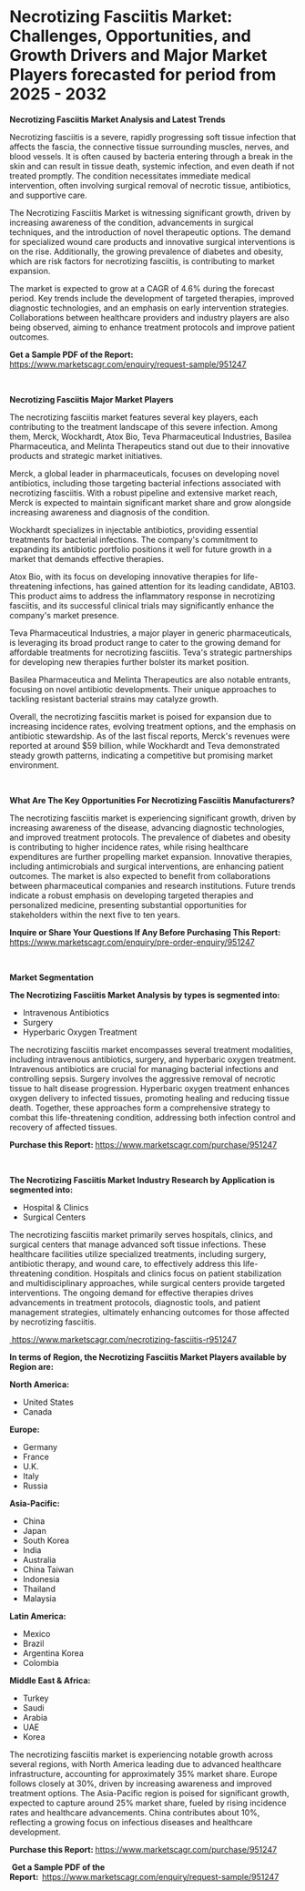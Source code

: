 <p><h1>Necrotizing Fasciitis Market: Challenges, Opportunities, and Growth Drivers and Major Market Players forecasted for period from 2025 - 2032</h1></p><p><strong>Necrotizing Fasciitis Market Analysis and Latest Trends</strong></p>
<p><p>Necrotizing fasciitis is a severe, rapidly progressing soft tissue infection that affects the fascia, the connective tissue surrounding muscles, nerves, and blood vessels. It is often caused by bacteria entering through a break in the skin and can result in tissue death, systemic infection, and even death if not treated promptly. The condition necessitates immediate medical intervention, often involving surgical removal of necrotic tissue, antibiotics, and supportive care.</p><p>The Necrotizing Fasciitis Market is witnessing significant growth, driven by increasing awareness of the condition, advancements in surgical techniques, and the introduction of novel therapeutic options. The demand for specialized wound care products and innovative surgical interventions is on the rise. Additionally, the growing prevalence of diabetes and obesity, which are risk factors for necrotizing fasciitis, is contributing to market expansion.</p><p>The market is expected to grow at a CAGR of 4.6% during the forecast period. Key trends include the development of targeted therapies, improved diagnostic technologies, and an emphasis on early intervention strategies. Collaborations between healthcare providers and industry players are also being observed, aiming to enhance treatment protocols and improve patient outcomes.</p></p>
<p><strong>Get a Sample PDF of the Report:&nbsp;</strong> <a href="https://www.marketscagr.com/enquiry/request-sample/951247?utm_campaign=2958&utm_medium=2&utm_source=Github&utm_content=ia&utm_term=17042025&utm_id=necrotizing-fasciitis">https://www.marketscagr.com/enquiry/request-sample/951247</a></p>
<p>&nbsp;</p>
<p><strong>Necrotizing Fasciitis Major Market Players</strong></p>
<p><p>The necrotizing fasciitis market features several key players, each contributing to the treatment landscape of this severe infection. Among them, Merck, Wockhardt, Atox Bio, Teva Pharmaceutical Industries, Basilea Pharmaceutica, and Melinta Therapeutics stand out due to their innovative products and strategic market initiatives.</p><p>Merck, a global leader in pharmaceuticals, focuses on developing novel antibiotics, including those targeting bacterial infections associated with necrotizing fasciitis. With a robust pipeline and extensive market reach, Merck is expected to maintain significant market share and grow alongside increasing awareness and diagnosis of the condition.</p><p>Wockhardt specializes in injectable antibiotics, providing essential treatments for bacterial infections. The company's commitment to expanding its antibiotic portfolio positions it well for future growth in a market that demands effective therapies.</p><p>Atox Bio, with its focus on developing innovative therapies for life-threatening infections, has gained attention for its leading candidate, AB103. This product aims to address the inflammatory response in necrotizing fasciitis, and its successful clinical trials may significantly enhance the company's market presence.</p><p>Teva Pharmaceutical Industries, a major player in generic pharmaceuticals, is leveraging its broad product range to cater to the growing demand for affordable treatments for necrotizing fasciitis. Teva's strategic partnerships for developing new therapies further bolster its market position.</p><p>Basilea Pharmaceutica and Melinta Therapeutics are also notable entrants, focusing on novel antibiotic developments. Their unique approaches to tackling resistant bacterial strains may catalyze growth.</p><p>Overall, the necrotizing fasciitis market is poised for expansion due to increasing incidence rates, evolving treatment options, and the emphasis on antibiotic stewardship. As of the last fiscal reports, Merck's revenues were reported at around $59 billion, while Wockhardt and Teva demonstrated steady growth patterns, indicating a competitive but promising market environment.</p></p>
<p>&nbsp;</p>
<p><strong>What Are The Key Opportunities For Necrotizing Fasciitis Manufacturers?</strong></p>
<p><p>The necrotizing fasciitis market is experiencing significant growth, driven by increasing awareness of the disease, advancing diagnostic technologies, and improved treatment protocols. The prevalence of diabetes and obesity is contributing to higher incidence rates, while rising healthcare expenditures are further propelling market expansion. Innovative therapies, including antimicrobials and surgical interventions, are enhancing patient outcomes. The market is also expected to benefit from collaborations between pharmaceutical companies and research institutions. Future trends indicate a robust emphasis on developing targeted therapies and personalized medicine, presenting substantial opportunities for stakeholders within the next five to ten years.</p></p>
<p><strong>Inquire or Share Your Questions If Any Before Purchasing This Report:</strong> <a href="https://www.marketscagr.com/enquiry/pre-order-enquiry/951247?utm_campaign=2958&utm_medium=2&utm_source=Github&utm_content=ia&utm_term=17042025&utm_id=necrotizing-fasciitis">https://www.marketscagr.com/enquiry/pre-order-enquiry/951247</a></p>
<p>&nbsp;</p>
<p><strong>Market Segmentation</strong></p>
<p><strong>The Necrotizing Fasciitis Market Analysis by types is segmented into:</strong></p>
<p><ul><li>Intravenous Antibiotics</li><li>Surgery</li><li>Hyperbaric Oxygen Treatment</li></ul></p>
<p><p>The necrotizing fasciitis market encompasses several treatment modalities, including intravenous antibiotics, surgery, and hyperbaric oxygen treatment. Intravenous antibiotics are crucial for managing bacterial infections and controlling sepsis. Surgery involves the aggressive removal of necrotic tissue to halt disease progression. Hyperbaric oxygen treatment enhances oxygen delivery to infected tissues, promoting healing and reducing tissue death. Together, these approaches form a comprehensive strategy to combat this life-threatening condition, addressing both infection control and recovery of affected tissues.</p></p>
<p><strong>Purchase this Report:&nbsp;</strong><a href="https://www.marketscagr.com/purchase/951247?utm_campaign=2958&utm_medium=2&utm_source=Github&utm_content=ia&utm_term=17042025&utm_id=necrotizing-fasciitis">https://www.marketscagr.com/purchase/951247</a></p>
<p>&nbsp;</p>
<p><strong>The Necrotizing Fasciitis Market Industry Research by Application is segmented into:</strong></p>
<p><ul><li>Hospital & Clinics</li><li>Surgical Centers</li></ul></p>
<p><p>The necrotizing fasciitis market primarily serves hospitals, clinics, and surgical centers that manage advanced soft tissue infections. These healthcare facilities utilize specialized treatments, including surgery, antibiotic therapy, and wound care, to effectively address this life-threatening condition. Hospitals and clinics focus on patient stabilization and multidisciplinary approaches, while surgical centers provide targeted interventions. The ongoing demand for effective therapies drives advancements in treatment protocols, diagnostic tools, and patient management strategies, ultimately enhancing outcomes for those affected by necrotizing fasciitis.</p></p>
<p><a href="https://www.marketscagr.com/necrotizing-fasciitis-r951247?utm_campaign=2958&utm_medium=2&utm_source=Github&utm_content=ia&utm_term=17042025&utm_id=necrotizing-fasciitis">&nbsp;https://www.marketscagr.com/necrotizing-fasciitis-r951247</a></p>
<p><strong>In terms of Region, the Necrotizing Fasciitis Market Players available by Region are:</strong></p>
<p>
    <p> <strong> North America: </strong>
        <ul>
            <li>United States</li>
            <li>Canada</li>
        </ul>
        </p> 
    <p> <strong> Europe: </strong>
        <ul>
            <li>Germany</li>
            <li>France</li>
            <li>U.K.</li>
            <li>Italy</li>
            <li>Russia</li>
        </ul>
        </p> 
    <p> <strong> Asia-Pacific: </strong>
        <ul>
            <li>China</li>
            <li>Japan</li>
            <li>South Korea</li>
            <li>India</li>
            <li>Australia</li>
            <li>China Taiwan</li>
            <li>Indonesia</li>
            <li>Thailand</li>
            <li>Malaysia</li>
        </ul>
        </p> 
    <p> <strong> Latin America: </strong>
        <ul>
            <li>Mexico</li>
            <li>Brazil</li>
            <li>Argentina Korea</li>
            <li>Colombia</li>
        </ul>
        </p> 
    <p> <strong> Middle East & Africa: </strong>
        <ul>
            <li>Turkey</li>
            <li>Saudi</li>
            <li>Arabia</li>
            <li>UAE</li>
            <li>Korea</li>
        </ul>
    </p>
    </p>
<p><p>The necrotizing fasciitis market is experiencing notable growth across several regions, with North America leading due to advanced healthcare infrastructure, accounting for approximately 35% market share. Europe follows closely at 30%, driven by increasing awareness and improved treatment options. The Asia-Pacific region is poised for significant growth, expected to capture around 25% market share, fueled by rising incidence rates and healthcare advancements. China contributes about 10%, reflecting a growing focus on infectious diseases and healthcare development.</p></p>
<p><strong>Purchase this Report: </strong><a href="https://www.marketscagr.com/purchase/951247?utm_campaign=2958&utm_medium=2&utm_source=Github&utm_content=ia&utm_term=17042025&utm_id=necrotizing-fasciitis">https://www.marketscagr.com/purchase/951247</a></p>
<p>&nbsp;<strong>Get a Sample PDF of the Report:&nbsp;&nbsp;</strong><a href="https://www.marketscagr.com/enquiry/request-sample/951247?utm_campaign=2958&utm_medium=2&utm_source=Github&utm_content=ia&utm_term=17042025&utm_id=necrotizing-fasciitis">https://www.marketscagr.com/enquiry/request-sample/951247</a></p>
<p><strong></strong></p>
<p><p></p><p></p><p></p></p>